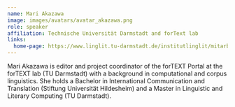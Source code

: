 ```yaml
---
name: Mari Akazawa
image: images/avatars/avatar_akazawa.png
role: speaker
affiliation: Technische Universität Darmstadt and forText lab
links:
  home-page: https://www.linglit.tu-darmstadt.de/institutlinglit/mitarbeitende/akazawa_linglit/standardseite_akazawa_linglit.de.jsp
---
```



Mari Akazawa is editor and project coordinator of the forTEXT Portal at the forTEXT lab (TU Darmstadt) with a background in computational and corpus linguistics. She holds a Bachelor in International Communication and Translation (Stiftung Universität Hildesheim) and a Master in Linguistic and Literary Computing (TU Darmstadt).

